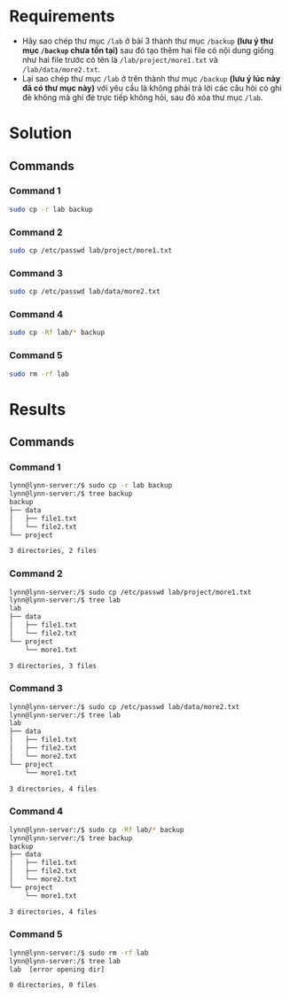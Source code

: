 <h1>Requirements</h1>

- Hãy sao chép thư mục `/lab` ở bài 3 thành thư mục `/backup` **(lưu ý thư mục `/backup` chưa tồn tại)** sau đó tạo thêm hai file có nội dung giống như hai file trước có tên là `/lab/project/more1.txt`  và  `/lab/data/more2.txt`.
- Lại sao chép thư mục `/lab` ở trên thành thư mục `/backup` **(lưu ý lúc này đã có thư mục này)** với yêu cầu là không phải trả lời các câu hỏi có ghi đè không mà ghi đè trực tiếp không hỏi, sau đó xóa thư mục `/lab`.

<h1>Solution</h1>

<h2>Commands</h2>

<h3>Command 1</h3>

```sh
sudo cp -r lab backup
```

<h3>Command 2</h3>

```sh
sudo cp /etc/passwd lab/project/more1.txt
```

<h3>Command 3</h3>

```sh
sudo cp /etc/passwd lab/data/more2.txt
```

<h3>Command 4</h3>

```sh
sudo cp -Rf lab/* backup
```

<h3>Command 5</h3>

```sh
sudo rm -rf lab
```

<h1>Results</h1>

<h2>Commands</h2>

<h3>Command 1</h3>

```sh
lynn@lynn-server:/$ sudo cp -r lab backup
lynn@lynn-server:/$ tree backup
backup
├── data
│   ├── file1.txt
│   └── file2.txt
└── project

3 directories, 2 files
```

<h3>Command 2</h3>

```sh
lynn@lynn-server:/$ sudo cp /etc/passwd lab/project/more1.txt
lynn@lynn-server:/$ tree lab
lab
├── data
│   ├── file1.txt
│   └── file2.txt
└── project
    └── more1.txt

3 directories, 3 files
```

<h3>Command 3</h3>

```sh
lynn@lynn-server:/$ sudo cp /etc/passwd lab/data/more2.txt
lynn@lynn-server:/$ tree lab
lab
├── data
│   ├── file1.txt
│   ├── file2.txt
│   └── more2.txt
└── project
    └── more1.txt

3 directories, 4 files
```

<h3>Command 4</h3>

```sh
lynn@lynn-server:/$ sudo cp -Rf lab/* backup
lynn@lynn-server:/$ tree backup
backup
├── data
│   ├── file1.txt
│   ├── file2.txt
│   └── more2.txt
└── project
    └── more1.txt

3 directories, 4 files
```

<h3>Command 5</h3>

```sh
lynn@lynn-server:/$ sudo rm -rf lab
lynn@lynn-server:/$ tree lab
lab  [error opening dir]

0 directories, 0 files
```